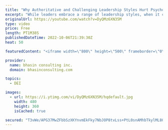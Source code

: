 ```yaml
---
title: "Why Authoritative and Challenging Leadership Styles Hurt Psychological Safety"
excerpt: "While leaders embrace a range of leadership styles, when it comes to psychological safety we know that certain approaches are less effective. In this video, bci’s Mental Health Expert-in-Residence Dr. Komal Bhasin talks about why authoritative and challenging leadership styles strike at the creation"
originalUrl: https://youtube.com/watch?v=DyQMz6XN35M
type: video
price: Free
length: PT1M38S
publishedDateTime: 2022-10-06T21:39:30Z
heat: 50

featuredContent: "<iframe width=\"800\" height=\"500\" frameborder=\"0\" src=\"https://www.youtube.com/embed/DyQMz6XN35M\" allow=\"accelerometer; autoplay; encrypted-media; gyroscope; picture-in-picture\" allowfullscreen></iframe>"

provider:
  name: bhasin consulting inc.
  domain: bhasinconsulting.com

topics:
  - DEI

images:
  - url: https://i.ytimg.com/vi/DyQMz6XN35M/hqdefault.jpg
    width: 480
    height: 360
    isCached: true

secured: "T3vWe/APG37MwZFbbSzXKYnvmEkFky7NbJOP8tvLss+PtL0snAMhbTkylML80aSLMNxIsnhWki3HVTqlYYP+v3e/+B4OU5XgJhIPW5zcoIs/eBOBHc1Au2xt8vtytMCX+hSHMjoHBeeCIQrpN3pXAI3y9n8BOlWgxN5ZP0eaQ9H6tqG08PhZygAA94uR4RQhRjAzwoK/LqezEKQo4LqbpXXV9dP9s5YCIOmwTLHh1AXltQ4fM9dOrAfs90CSK7nQwGj98B1iggCL9hBt9HaSnh4vffrFKlU+lzdZSpNfbvcOKZzWJAYFbZH/isNfjoXbUhYF1ke1KaOOGfhwqVb6KtVHwa0i70lLPcVvgaoQbmRdWH7I7TfFb9D+YwrOfA1hplqugNHnamab/hNpe1+hiB35fuCqK1jg6eT+5kxo6Ag=;EhRuybj8qEgPQsHsOaW9fQ=="
---
```


